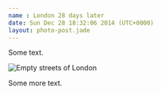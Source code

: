 ```yaml
---
name : London 28 days later
date: Sun Dec 28 18:32:06 2014 (UTC+0000)
layout: photo-post.jade
---
```


Some text.

![Empty streets of London](/photos/2014-12-25/IMG_0030.jpg)

Some more text.
